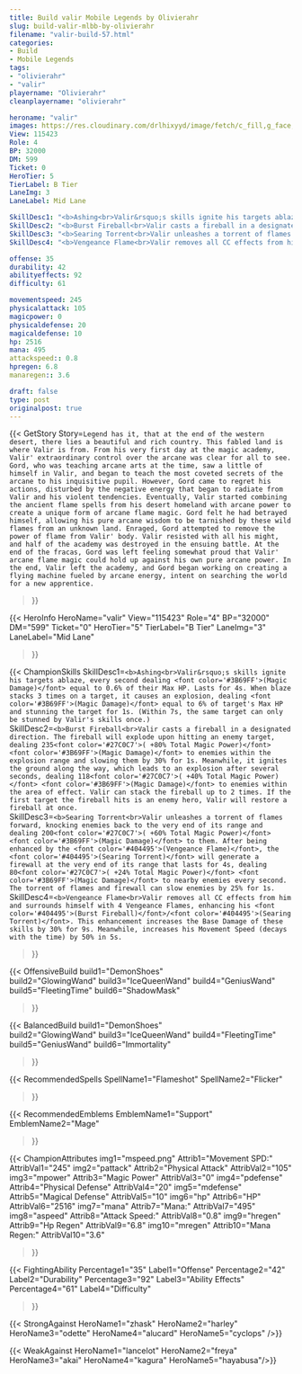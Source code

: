 ```yaml
---
title: Build valir Mobile Legends by Olivierahr
slug: build-valir-mlbb-by-olivierahr
filename: "valir-build-57.html"
categories: 
- Build 
- Mobile Legends
tags: 
- "olivierahr"
- "valir"
playername: "Olivierahr"
cleanplayername: "olivierahr"

heroname: "valir"
images: https://res.cloudinary.com/drlhixyyd/image/fetch/c_fill,g_face,f_auto/https://cdn2-build.mobagenie.my.id/p/images/banner/full/valir.jpg
View: 115423 
Role: 4 
BP: 32000
DM: 599 
Ticket: 0 
HeroTier: 5 
TierLabel: B Tier 
LaneImg: 3
LaneLabel: Mid Lane 

SkillDesc1: "<b>Ashing<br>Valir&rsquo;s skills ignite his targets ablaze, every second dealing <font color='#3B69FF'>(Magic Damage)</font> equal to 0.6% of their Max HP. Lasts for 4s. When blaze stacks 3 times on a target, it causes an explosion, dealing <font color='#3B69FF'>(Magic Damage)</font> equal to 6% of target's Max HP and stunning the target for 1s. (Within 7s, the same target can only be stunned by Valir's skills once.)"   
SkillDesc2: "<b>Burst Fireball<br>Valir casts a fireball in a designated direction. The fireball will explode upon hitting an enemy target, dealing 235<font color='#27C0C7'>( +80% Total Magic Power)</font> <font color='#3B69FF'>(Magic Damage)</font> to enemies within the explosion range and slowing them by 30% for 1s. Meanwhile, it ignites the ground along the way, which leads to an explosion after several seconds, dealing 118<font color='#27C0C7'>( +40% Total Magic Power)</font> <font color='#3B69FF'>(Magic Damage)</font> to enemies within the area of effect. Valir can stack the fireball up to 2 times. If the first target the fireball hits is an enemy hero, Valir will restore a fireball at once."   
SkillDesc3: "<b>Searing Torrent<br>Valir unleashes a torrent of flames forward, knocking enemies back to the very end of its range and dealing 200<font color='#27C0C7'>( +60% Total Magic Power)</font> <font color='#3B69FF'>(Magic Damage)</font> to them. After being enhanced by the <font color='#404495'>(Vengeance Flame)</font>, the <font color='#404495'>(Searing Torrent)</font> will generate a firewall at the very end of its range that lasts for 4s, dealing 80<font color='#27C0C7'>( +24% Total Magic Power)</font> <font color='#3B69FF'>(Magic Damage)</font> to nearby enemies every second. The torrent of flames and firewall can slow enemies by 25% for 1s."   
SkillDesc4: "<b>Vengeance Flame<br>Valir removes all CC effects from him and surrounds himself with 4 Vengeance Flames, enhancing his <font color='#404495'>(Burst Fireball)</font>/<font color='#404495'>(Searing Torrent)</font>. This enhancement increases the Base Damage of these skills by 30% for 9s. Meanwhile, increases his Movement Speed (decays with the time) by 50% in 5s."  

offense: 35 
durability: 42 
abilityeffects: 92 
difficulty: 61 

movementspeed: 245
physicalattack: 105
magicpower: 0
physicaldefense: 20
magicaldefense: 10
hp: 2516
mana: 495
attackspeed:: 0.8
hpregen: 6.8
manaregen:: 3.6

draft: false
type: post
originalpost: true
---
```



{{< GetStory 
Story=` Legend has it, that at the end of the western desert, there lies a beautiful and rich country. This fabled land is where Valir is from. From his very first day at the magic academy, Valir' extraordinary control over the arcane was clear for all to see. Gord, who was teaching arcane arts at the time, saw a little of himself in Valir, and began to teach the most coveted secrets of the arcane to his inquisitive pupil. However, Gord came to regret his actions, disturbed by the negative energy that began to radiate from Valir and his violent tendencies. Eventually, Valir started combining the ancient flame spells from his desert homeland with arcane power to create a unique form of arcane flame magic. Gord felt he had betrayed himself, allowing his pure arcane wisdom to be tarnished by these wild flames from an unknown land. Enraged, Gord attempted to remove the power of flame from Valir' body. Valir resisted with all his might, and half of the academy was destroyed in the ensuing battle. At the end of the fracas, Gord was left feeling somewhat proud that Valir' arcane flame magic could hold up against his own pure arcane power. In the end, Valir left the academy, and Gord began working on creating a flying machine fueled by arcane energy, intent on searching the world for a new apprentice. ` 
>}}

{{< HeroInfo 
HeroName="valir" 
View="115423" 
Role="4" 
BP="32000" 
DM="599" 
Ticket="0" 
HeroTier="5" 
TierLabel="B Tier" 
LaneImg="3" 
LaneLabel="Mid Lane" 
>}}
 
{{< ChampionSkills 
SkillDesc1=`<b>Ashing<br>Valir&rsquo;s skills ignite his targets ablaze, every second dealing <font color='#3B69FF'>(Magic Damage)</font> equal to 0.6% of their Max HP. Lasts for 4s. When blaze stacks 3 times on a target, it causes an explosion, dealing <font color='#3B69FF'>(Magic Damage)</font> equal to 6% of target's Max HP and stunning the target for 1s. (Within 7s, the same target can only be stunned by Valir's skills once.)`   
SkillDesc2=`<b>Burst Fireball<br>Valir casts a fireball in a designated direction. The fireball will explode upon hitting an enemy target, dealing 235<font color='#27C0C7'>( +80% Total Magic Power)</font> <font color='#3B69FF'>(Magic Damage)</font> to enemies within the explosion range and slowing them by 30% for 1s. Meanwhile, it ignites the ground along the way, which leads to an explosion after several seconds, dealing 118<font color='#27C0C7'>( +40% Total Magic Power)</font> <font color='#3B69FF'>(Magic Damage)</font> to enemies within the area of effect. Valir can stack the fireball up to 2 times. If the first target the fireball hits is an enemy hero, Valir will restore a fireball at once.`   
SkillDesc3=`<b>Searing Torrent<br>Valir unleashes a torrent of flames forward, knocking enemies back to the very end of its range and dealing 200<font color='#27C0C7'>( +60% Total Magic Power)</font> <font color='#3B69FF'>(Magic Damage)</font> to them. After being enhanced by the <font color='#404495'>(Vengeance Flame)</font>, the <font color='#404495'>(Searing Torrent)</font> will generate a firewall at the very end of its range that lasts for 4s, dealing 80<font color='#27C0C7'>( +24% Total Magic Power)</font> <font color='#3B69FF'>(Magic Damage)</font> to nearby enemies every second. The torrent of flames and firewall can slow enemies by 25% for 1s.`   
SkillDesc4=`<b>Vengeance Flame<br>Valir removes all CC effects from him and surrounds himself with 4 Vengeance Flames, enhancing his <font color='#404495'>(Burst Fireball)</font>/<font color='#404495'>(Searing Torrent)</font>. This enhancement increases the Base Damage of these skills by 30% for 9s. Meanwhile, increases his Movement Speed (decays with the time) by 50% in 5s.`   
>}}

{{< OffensiveBuild 
build1="DemonShoes"  
build2="GlowingWand" 
build3="IceQueenWand" 
build4="GeniusWand" 
build5="FleetingTime" 
build6="ShadowMask" 
>}} 

{{< BalancedBuild 
build1="DemonShoes"  
build2="GlowingWand" 
build3="IceQueenWand" 
build4="FleetingTime" 
build5="GeniusWand" 
build6="Immortality" 
>}}


{{< RecommendedSpells 
SpellName1="Flameshot" 
SpellName2="Flicker" 
>}}  

{{< RecommendedEmblems 
EmblemName1="Support" 
EmblemName2="Mage" 
>}}   


{{< ChampionAttributes
img1="mspeed.png" Attrib1="Movement SPD:" AttribVal1="245"
img2="pattack" Attrib2="Physical Attack" AttribVal2="105"
img3="mpower" Attrib3="Magic Power" AttribVal3="0"
img4="pdefense" Attrib4="Physical Defense" AttribVal4="20"
img5="mdefense" Attrib5="Magical Defense" AttribVal5="10"
img6="hp" Attrib6="HP" AttribVal6="2516"
img7="mana" Attrib7="Mana:" AttribVal7="495"
img8="aspeed" Attrib8="Attack Speed:" AttribVal8="0.8"
img9="hregen" Attrib9="Hp Regen" AttribVal9="6.8"
img10="mregen" Attrib10="Mana Regen:" AttribVal10="3.6"
>}}


{{< FightingAbility
Percentage1="35" Label1="Offense"
Percentage2="42" Label2="Durability"
Percentage3="92" Label3="Ability Effects"
Percentage4="61" Label4="Difficulty"
 >}}

{{< StrongAgainst 
HeroName1="zhask"
HeroName2="harley"
HeroName3="odette"
HeroName4="alucard"
HeroName5="cyclops"
/>}}

{{< WeakAgainst
HeroName1="lancelot"
HeroName2="freya"
HeroName3="akai"
HeroName4="kagura"
HeroName5="hayabusa"/>}}
